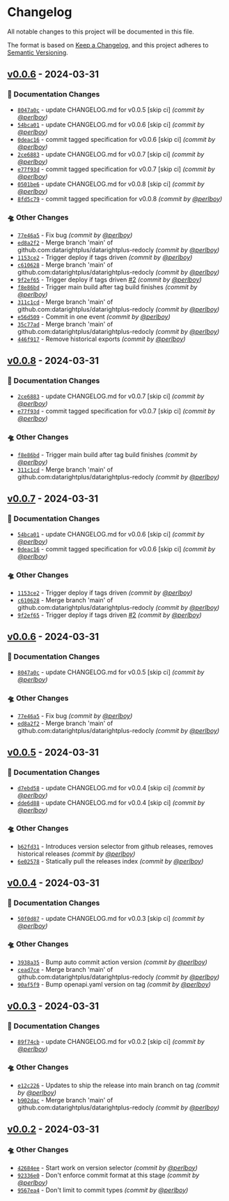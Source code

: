 # Changelog
All notable changes to this project will be documented in this file.

The format is based on [Keep a Changelog](https://keepachangelog.com/en/1.0.0/),
and this project adheres to [Semantic Versioning](https://semver.org/spec/v2.0.0.html).

## [v0.0.6] - 2024-03-31
### :memo: Documentation Changes
- [`8047a0c`](https://github.com/datarightplus/datarightplus-redocly/commit/8047a0c02080078a0af0ce1624ebffd79be45501) - update CHANGELOG.md for v0.0.5 [skip ci] *(commit by [@perlboy](https://github.com/perlboy))*
- [`54bca01`](https://github.com/datarightplus/datarightplus-redocly/commit/54bca0113bbbb1ab7372ee9c3d1b1c99ece2d793) - update CHANGELOG.md for v0.0.6 [skip ci] *(commit by [@perlboy](https://github.com/perlboy))*
- [`0deac16`](https://github.com/datarightplus/datarightplus-redocly/commit/0deac16b9044bb4629f23a3d8dc3af656b47224e) - commit tagged specification for v0.0.6 [skip ci] *(commit by [@perlboy](https://github.com/perlboy))*
- [`2ce6883`](https://github.com/datarightplus/datarightplus-redocly/commit/2ce6883f7677b393c82ed5456503bf8b6b87dc5b) - update CHANGELOG.md for v0.0.7 [skip ci] *(commit by [@perlboy](https://github.com/perlboy))*
- [`e77f93d`](https://github.com/datarightplus/datarightplus-redocly/commit/e77f93dcfcc2d98b968d0ead2e2ea858a5ebdf2e) - commit tagged specification for v0.0.7 [skip ci] *(commit by [@perlboy](https://github.com/perlboy))*
- [`0501be6`](https://github.com/datarightplus/datarightplus-redocly/commit/0501be67e4d84c7a1cf35673303e1c334cc0a9f4) - update CHANGELOG.md for v0.0.8 [skip ci] *(commit by [@perlboy](https://github.com/perlboy))*
- [`8fd5c79`](https://github.com/datarightplus/datarightplus-redocly/commit/8fd5c792608c0a62918993887a5eda05edf8a676) - commit tagged specification for v0.0.8 *(commit by [@perlboy](https://github.com/perlboy))*

### :flying_saucer: Other Changes
- [`77e46a5`](https://github.com/datarightplus/datarightplus-redocly/commit/77e46a5d5517e606a5d3791b17eefc30ac399f04) - Fix bug *(commit by [@perlboy](https://github.com/perlboy))*
- [`ed8a2f2`](https://github.com/datarightplus/datarightplus-redocly/commit/ed8a2f27f0bfdeea528a38a45adefb4401350df6) - Merge branch 'main' of github.com:datarightplus/datarightplus-redocly *(commit by [@perlboy](https://github.com/perlboy))*
- [`1153ce2`](https://github.com/datarightplus/datarightplus-redocly/commit/1153ce2dee47d5babbd9e99ccb4c6bafef2f5f33) - Trigger deploy if tags driven *(commit by [@perlboy](https://github.com/perlboy))*
- [`c610628`](https://github.com/datarightplus/datarightplus-redocly/commit/c610628ba74ad974732534a7986d8f7180b3166c) - Merge branch 'main' of github.com:datarightplus/datarightplus-redocly *(commit by [@perlboy](https://github.com/perlboy))*
- [`9f2ef65`](https://github.com/datarightplus/datarightplus-redocly/commit/9f2ef656cf96ccae01cd8ca75dc785b53e543a60) - Trigger deploy if tags driven [#2](https://github.com/datarightplus/datarightplus-redocly/pull/2) *(commit by [@perlboy](https://github.com/perlboy))*
- [`f8e86bd`](https://github.com/datarightplus/datarightplus-redocly/commit/f8e86bdb4d518f6a7d361ef8eeba7a1e1c738d24) - Trigger main build after tag build finishes *(commit by [@perlboy](https://github.com/perlboy))*
- [`311c1cd`](https://github.com/datarightplus/datarightplus-redocly/commit/311c1cd1ce25d863f2bbdfbf78e87ac18d7abe5f) - Merge branch 'main' of github.com:datarightplus/datarightplus-redocly *(commit by [@perlboy](https://github.com/perlboy))*
- [`e56d509`](https://github.com/datarightplus/datarightplus-redocly/commit/e56d50962fb277345a95fa57939e2263d9eae4a8) - Commit in one event *(commit by [@perlboy](https://github.com/perlboy))*
- [`35c77ad`](https://github.com/datarightplus/datarightplus-redocly/commit/35c77adefdae91ca0566a3253f969305ef63ffd6) - Merge branch 'main' of github.com:datarightplus/datarightplus-redocly *(commit by [@perlboy](https://github.com/perlboy))*
- [`446f917`](https://github.com/datarightplus/datarightplus-redocly/commit/446f9171593a4221f33132d507edf7f9bf1a35b4) - Remove historical exports *(commit by [@perlboy](https://github.com/perlboy))*


## [v0.0.8] - 2024-03-31
### :memo: Documentation Changes
- [`2ce6883`](https://github.com/datarightplus/datarightplus-redocly/commit/2ce6883f7677b393c82ed5456503bf8b6b87dc5b) - update CHANGELOG.md for v0.0.7 [skip ci] *(commit by [@perlboy](https://github.com/perlboy))*
- [`e77f93d`](https://github.com/datarightplus/datarightplus-redocly/commit/e77f93dcfcc2d98b968d0ead2e2ea858a5ebdf2e) - commit tagged specification for v0.0.7 [skip ci] *(commit by [@perlboy](https://github.com/perlboy))*

### :flying_saucer: Other Changes
- [`f8e86bd`](https://github.com/datarightplus/datarightplus-redocly/commit/f8e86bdb4d518f6a7d361ef8eeba7a1e1c738d24) - Trigger main build after tag build finishes *(commit by [@perlboy](https://github.com/perlboy))*
- [`311c1cd`](https://github.com/datarightplus/datarightplus-redocly/commit/311c1cd1ce25d863f2bbdfbf78e87ac18d7abe5f) - Merge branch 'main' of github.com:datarightplus/datarightplus-redocly *(commit by [@perlboy](https://github.com/perlboy))*


## [v0.0.7] - 2024-03-31
### :memo: Documentation Changes
- [`54bca01`](https://github.com/datarightplus/datarightplus-redocly/commit/54bca0113bbbb1ab7372ee9c3d1b1c99ece2d793) - update CHANGELOG.md for v0.0.6 [skip ci] *(commit by [@perlboy](https://github.com/perlboy))*
- [`0deac16`](https://github.com/datarightplus/datarightplus-redocly/commit/0deac16b9044bb4629f23a3d8dc3af656b47224e) - commit tagged specification for v0.0.6 [skip ci] *(commit by [@perlboy](https://github.com/perlboy))*

### :flying_saucer: Other Changes
- [`1153ce2`](https://github.com/datarightplus/datarightplus-redocly/commit/1153ce2dee47d5babbd9e99ccb4c6bafef2f5f33) - Trigger deploy if tags driven *(commit by [@perlboy](https://github.com/perlboy))*
- [`c610628`](https://github.com/datarightplus/datarightplus-redocly/commit/c610628ba74ad974732534a7986d8f7180b3166c) - Merge branch 'main' of github.com:datarightplus/datarightplus-redocly *(commit by [@perlboy](https://github.com/perlboy))*
- [`9f2ef65`](https://github.com/datarightplus/datarightplus-redocly/commit/9f2ef656cf96ccae01cd8ca75dc785b53e543a60) - Trigger deploy if tags driven [#2](https://github.com/datarightplus/datarightplus-redocly/pull/2) *(commit by [@perlboy](https://github.com/perlboy))*


## [v0.0.6] - 2024-03-31
### :memo: Documentation Changes
- [`8047a0c`](https://github.com/datarightplus/datarightplus-redocly/commit/8047a0c02080078a0af0ce1624ebffd79be45501) - update CHANGELOG.md for v0.0.5 [skip ci] *(commit by [@perlboy](https://github.com/perlboy))*

### :flying_saucer: Other Changes
- [`77e46a5`](https://github.com/datarightplus/datarightplus-redocly/commit/77e46a5d5517e606a5d3791b17eefc30ac399f04) - Fix bug *(commit by [@perlboy](https://github.com/perlboy))*
- [`ed8a2f2`](https://github.com/datarightplus/datarightplus-redocly/commit/ed8a2f27f0bfdeea528a38a45adefb4401350df6) - Merge branch 'main' of github.com:datarightplus/datarightplus-redocly *(commit by [@perlboy](https://github.com/perlboy))*


## [v0.0.5] - 2024-03-31
### :memo: Documentation Changes
- [`d7ebd58`](https://github.com/datarightplus/datarightplus-redocly/commit/d7ebd58119d4d4894c547385c49ef980c967d7ed) - update CHANGELOG.md for v0.0.4 [skip ci] *(commit by [@perlboy](https://github.com/perlboy))*
- [`dde6d88`](https://github.com/datarightplus/datarightplus-redocly/commit/dde6d8843a9b2c56fff32247da0e1b9b3c2ce7f5) - update CHANGELOG.md for v0.0.4 [skip ci] *(commit by [@perlboy](https://github.com/perlboy))*

### :flying_saucer: Other Changes
- [`b62fd31`](https://github.com/datarightplus/datarightplus-redocly/commit/b62fd313dd293dd4d5ffd9b9640bdba1affe082a) - Introduces version selector from github releases, removes historical releases *(commit by [@perlboy](https://github.com/perlboy))*
- [`6e02578`](https://github.com/datarightplus/datarightplus-redocly/commit/6e02578d06895cab0a3c8a5793301913166f9b7f) - Statically pull the releases index *(commit by [@perlboy](https://github.com/perlboy))*


## [v0.0.4] - 2024-03-31
### :memo: Documentation Changes
- [`50f0d87`](https://github.com/datarightplus/datarightplus-redocly/commit/50f0d8721f513d1f761428ef88f36be2f4351125) - update CHANGELOG.md for v0.0.3 [skip ci] *(commit by [@perlboy](https://github.com/perlboy))*

### :flying_saucer: Other Changes
- [`3938a35`](https://github.com/datarightplus/datarightplus-redocly/commit/3938a35340d1145294e01d4acd1bdfeee3c7abbe) - Bump auto commit action version *(commit by [@perlboy](https://github.com/perlboy))*
- [`cead7ce`](https://github.com/datarightplus/datarightplus-redocly/commit/cead7cee02935cdf63e935c411a0e03eef4423f3) - Merge branch 'main' of github.com:datarightplus/datarightplus-redocly *(commit by [@perlboy](https://github.com/perlboy))*
- [`90af5f9`](https://github.com/datarightplus/datarightplus-redocly/commit/90af5f9f1aea83c1783dc2fcfe18d9295a3bbb4c) - Bump openapi.yaml version on tag *(commit by [@perlboy](https://github.com/perlboy))*


## [v0.0.3] - 2024-03-31
### :memo: Documentation Changes
- [`89f74cb`](https://github.com/datarightplus/datarightplus-redocly/commit/89f74cb4309b5832c9bedeac678d4c3d0e23fd02) - update CHANGELOG.md for v0.0.2 [skip ci] *(commit by [@perlboy](https://github.com/perlboy))*

### :flying_saucer: Other Changes
- [`e12c226`](https://github.com/datarightplus/datarightplus-redocly/commit/e12c226b948bcf06ed2d603ee95132c796f84888) - Updates to ship the release into main branch on tag *(commit by [@perlboy](https://github.com/perlboy))*
- [`b902dac`](https://github.com/datarightplus/datarightplus-redocly/commit/b902dacfab5a1a700c0b091659be09d93437b1e1) - Merge branch 'main' of github.com:datarightplus/datarightplus-redocly *(commit by [@perlboy](https://github.com/perlboy))*


## [v0.0.2] - 2024-03-31
### :flying_saucer: Other Changes
- [`42684ee`](https://github.com/datarightplus/datarightplus-redocly/commit/42684eebbd69661dc8b1e4466250cc530ccc95df) - Start work on version selector *(commit by [@perlboy](https://github.com/perlboy))*
- [`92336e0`](https://github.com/datarightplus/datarightplus-redocly/commit/92336e091423cc357d6a7474b2ffbf0fbe73be2e) - Don't enforce commit format at this stage *(commit by [@perlboy](https://github.com/perlboy))*
- [`9567ea4`](https://github.com/datarightplus/datarightplus-redocly/commit/9567ea4366ffbcedcac4b2308c172346ba533624) - Don't limit to commit types *(commit by [@perlboy](https://github.com/perlboy))*


[v0.0.2]: https://github.com/datarightplus/datarightplus-redocly/compare/v0.0.1...v0.0.2
[v0.0.3]: https://github.com/datarightplus/datarightplus-redocly/compare/v0.0.2...v0.0.3
[v0.0.4]: https://github.com/datarightplus/datarightplus-redocly/compare/v0.0.3...v0.0.4
[v0.0.5]: https://github.com/datarightplus/datarightplus-redocly/compare/v0.0.4...v0.0.5
[v0.0.6]: https://github.com/datarightplus/datarightplus-redocly/compare/v0.0.5...v0.0.6
[v0.0.7]: https://github.com/datarightplus/datarightplus-redocly/compare/v0.0.6...v0.0.7
[v0.0.8]: https://github.com/datarightplus/datarightplus-redocly/compare/v0.0.7...v0.0.8
[v0.0.6]: https://github.com/datarightplus/datarightplus-redocly/compare/v0.0.5...v0.0.6